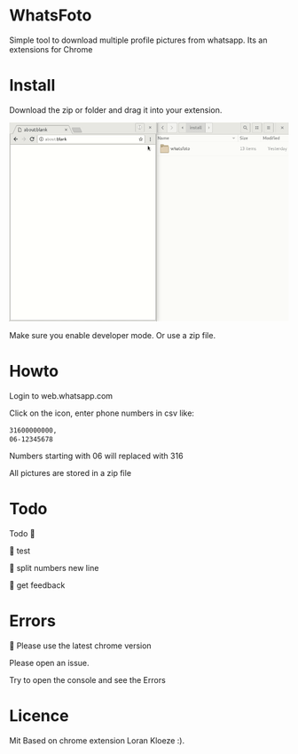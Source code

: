 # WhatsFoto


Simple tool to download multiple profile pictures from whatsapp. Its an extensions for Chrome


# Install

Download the zip or folder and drag it into your extension.

![install](doc/install.gif)

Make sure you enable developer mode. Or use a zip file.


# Howto

Login to web.whatsapp.com

Click on the icon, enter phone numbers in csv like:
```
31600000000,
06-12345678
```

Numbers starting with 06 will replaced with 316

All pictures are stored in a zip file

# Todo

Todo :triumph:

:red_circle:  test

:large_blue_circle: split numbers new line

:large_blue_circle: get feedback


# Errors

:large_blue_circle: Please use the latest chrome version

Please open an issue.

Try to open the console and see the Errors


# Licence
Mit
Based on chrome extension Loran Kloeze :).
